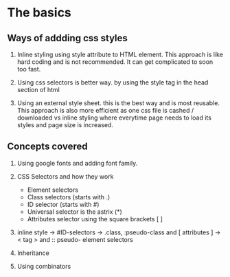 # The basics

## Ways of addding css styles

1. Inline styling using style attribute to HTML element. This approach is like hard coding and is not recommended. It can get complicated to soon too fast.

2. Using css selectors is better way. by using the style tag in the head section of html

3. Using an external style sheet. this is the best way and is most reusable. This approach is also more efficient as one css file is cashed / downloaded vs inline styling where everytime page needs to load its styles and page size is increased.

## Concepts covered

1. Using google fonts and adding font family.

2. CSS Selectors and how they work
    * Element selectors
    * Class selectors (starts with .)
    * ID selector (starts with #)
    * Universal selector is the astrix (*)
    * Attributes selector using the square brackets [ ]

3. inline style -> #ID-selectors -> .class, :pseudo-class and [ attributes ] -> < tag > and :: pseudo- element selectors

4. Inheritance

5. Using combinators
